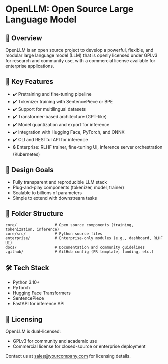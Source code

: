 # OpenLLM: Open Source Large Language Model

## 🌟 Overview

OpenLLM is an open source project to develop a powerful, flexible, and modular large language model (LLM) that is openly licensed under GPLv3 for research and community use, with a commercial license available for enterprise applications.

## 🚀 Key Features

- ✔️ Pretraining and fine-tuning pipeline
- ✔️ Tokenizer training with SentencePiece or BPE
- ✔️ Support for multilingual datasets
- ✔️ Transformer-based architecture (GPT-like)
- ✔️ Model quantization and export for inference
- ✔️ Integration with Hugging Face, PyTorch, and ONNX
- ✔️ CLI and RESTful API for inference
- 🔒 Enterprise: RLHF trainer, fine-tuning UI, inference server orchestration (Kubernetes)

## 🧠 Design Goals

- Fully transparent and reproducible LLM stack
- Plug-and-play components (tokenizer, model, trainer)
- Scalable to billions of parameters
- Simple to extend with downstream tasks

## 📂 Folder Structure

```
core/                 # Open source components (training, tokenization, inference)
core/src/             # Python source files
enterprise/           # Enterprise-only modules (e.g., dashboard, RLHF UI)
docs/                 # Documentation and community guidelines
.github/              # GitHub config (PR template, funding, etc.)
```

## 🛠️ Tech Stack

- Python 3.10+
- PyTorch
- Hugging Face Transformers
- SentencePiece
- FastAPI for inference API

## 💼 Licensing

OpenLLM is dual-licensed:

- GPLv3 for community and academic use
- Commercial license for closed-source or enterprise deployment

Contact us at [sales@yourcompany.com](mailto:sales@yourcompany.com) for licensing details.
